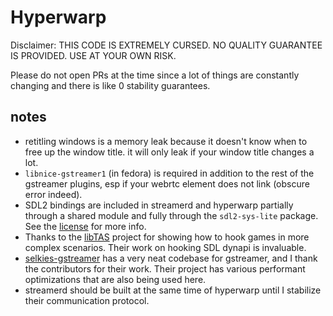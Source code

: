 # Hyperwarp
Disclaimer: THIS CODE IS EXTREMELY CURSED. NO QUALITY GUARANTEE IS PROVIDED. USE AT YOUR OWN RISK.

Please do not open PRs at the time since a lot of things are constantly changing and there is like 0 stability guarantees.

## notes
* retitling windows is a memory leak because it doesn't know when to free up the window title. it will only leak if your window title changes a lot.
* `libnice-gstreamer1` (in fedora) is required in addition to the rest of the gstreamer plugins, esp if your webrtc element does not link (obscure error indeed).
* SDL2 bindings are included in streamerd and hyperwarp partially through a shared module and fully through the `sdl2-sys-lite` package. See the [license](https://www.libsdl.org/license.php) for more info.
* Thanks to the [libTAS](https://github.com/clementgallet/libTAS/) project for showing how to hook games in more complex scenarios. Their work on hooking SDL dynapi is invaluable.
* [selkies-gstreamer](https://github.com/selkies-project/selkies-gstreamer) has a very neat codebase for gstreamer, and I thank the contributors for their work. Their project has various performant optimizations that are also being used here.
* streamerd should be built at the same time of hyperwarp until I stabilize their communication protocol.